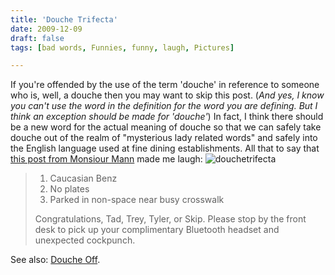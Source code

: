 ```yaml
---
title: 'Douche Trifecta'
date: 2009-12-09
draft: false
tags: [bad words, Funnies, funny, laugh, Pictures]

---
```


If you're offended by the use of the term 'douche' in reference to someone who is, well, a douche then you may want to skip this post. (_And yes, I know you can't use the word in the definition for the word you are defining. But I think an exception should be made for 'douche'_) In fact, I think there should be a new word for the actual meaning of douche so that we can safely take douche out of the realm of "mysterious lady related words" and safely into the English language used at fine dining establishments. All that to say that [this post from Monsiour Mann](http://www.kungfugrippe.com/post/276349076/douche-trifecta-caucasian-benz-no-plates) made me laugh: ![douchetrifecta](https://chrisenns.com/wp-content/uploads/2009/12/douchetrifecta-300x225.jpg "douchetrifecta")

> 1.  Caucasian Benz
> 2.  No plates
> 3.  Parked in non-space near busy crosswalk
> 
> Congratulations, Tad, Trey, Tyler, or Skip. Please stop by the front desk to pick up your complimentary Bluetooth headset and unexpected cockpunch.

See also: [Douche Off](http://www.youtube.com/watch?v=Fad6eZTDikA).